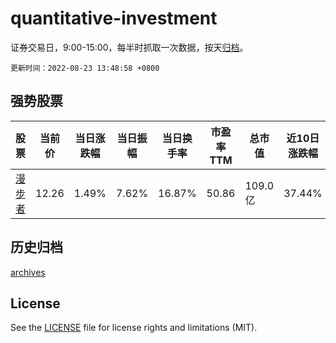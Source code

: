 # quantitative-investment

证券交易日，9:00-15:00，每半时抓取一次数据，按天[归档](archives)。

`更新时间：2022-08-23 13:48:58 +0800`

## 强势股票

|股票|当前价|当日涨跌幅|当日振幅|当日换手率|市盈率TTM|总市值|近10日涨跌幅|
|----|----|----|----|----|----|----|----|
|[漫步者](https://xueqiu.com/S/SZ002351)|12.26|1.49%|7.62%|16.87%|50.86|109.0亿|37.44%|

## 历史归档

[archives](archives)

## License

See the [LICENSE](LICENSE) file for license rights and limitations (MIT).